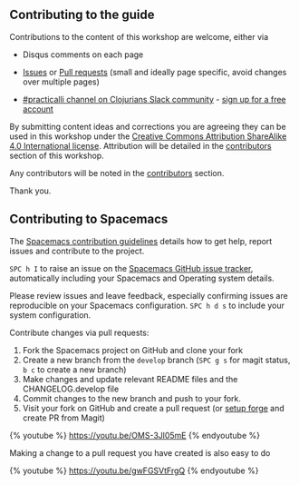 ## Contributing to the guide

Contributions to the content of this workshop are welcome, either via

* Disqus comments on each page

* [Issues](https://github.com/practicalli/spacemacs-content/projects/1) or [Pull requests](https://github.com/practicalli/spacemacs-content/pulls) (small and ideally page specific, avoid changes over multiple pages)

* [#practicalli channel on Clojurians Slack community](http://clojurians.slack.com/messages/practicalli) - [sign up for a free account](https://clojurians.net/)

By submitting content ideas and corrections you are agreeing they can be used in this workshop under the [Creative Commons Attribution ShareAlike 4.0 International license](http://creativecommons.org/licenses/by-sa/4.0/).  Attribution will be detailed in the [contributors](contributors.html) section of this workshop.

Any contributors will be noted in the [contributors](/contributors.html) section.

Thank you.

## Contributing to Spacemacs
The [Spacemacs contribution guidelines](https://github.com/syl20bnr/spacemacs/blob/develop/CONTRIBUTING.org) details how to get help, report issues and contribute to the project.

`SPC h I` to raise an issue on the [Spacemacs GitHub issue tracker](https://github.com/syl20bnr/spacemacs/issues), automatically including your Spacemacs and Operating system details.

Please review issues and leave feedback, especially confirming issues are reproducible on your Spacemacs configuration. `SPC h d s` to include your system configuration.

Contribute changes via pull requests:
1. Fork the Spacemacs project on GitHub and clone your fork
2. Create a new branch from the `develop` branch (`SPC g s` for magit status, `b c` to create a new branch)
3. Make changes and update relevant README files and the CHANGELOG.develop file
4. Commit changes to the new branch and push to your fork.
5. Visit your fork on GitHub and create a pull request (or [setup forge](source-control/forge-configuration.md) and create PR from Magit)

{% youtube %}
https://youtu.be/OMS-3Jl05mE
{% endyoutube %}

Making a change to a pull request you have created is also easy to do

{% youtube %}
https://youtu.be/gwFGSVtFrgQ
{% endyoutube %}
